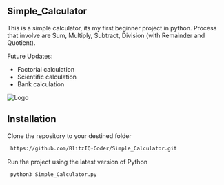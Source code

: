 ## Simple_Calculator
This is a simple calculator, its my first beginner project in python. Process that involve are Sum, Multiply, Subtract, Division (with Remainder and Quotient).

Future Updates:

* Factorial calculation
* Scientific calculation
* Bank calculation


![Logo](https://cdn.dribbble.com/users/470545/screenshots/3471475/calculater.gif)


## Installation

Clone the repository to your destined folder

```bash
 https://github.com/BlitzIQ-Coder/Simple_Calculator.git
```
Run the project using the latest version of Python

```bash
 python3 Simple_Calculator.py
```   